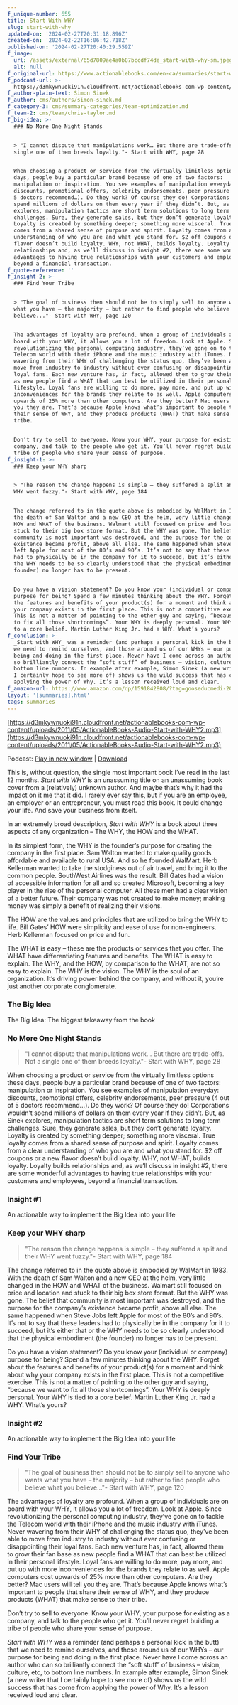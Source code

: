 ```yaml
---
f_unique-number: 655
title: Start With WHY
slug: start-with-why
updated-on: '2024-02-27T20:31:18.896Z'
created-on: '2024-02-22T16:06:42.718Z'
published-on: '2024-02-27T20:40:29.559Z'
f_image:
  url: /assets/external/65d7809ae4a0b87bccdf74de_start-with-why-sm.jpeg
  alt: null
f_original-url: https://www.actionablebooks.com/en-ca/summaries/start-with-why/
f_podcast-url: >-
  https://d3mkywnuoki91n.cloudfront.net/actionablebooks-com-wp-content/uploads/2011/05/ActionableBooks-Audio-Start-with-WHY2.mp3
f_author-plain-text: Simon Sinek
f_author: cms/authors/simon-sinek.md
f_category-3: cms/summary-categories/team-optimization.md
f_team-2: cms/team/chris-taylor.md
f_big-idea: >-
  ### No More One Night Stands


  > "I cannot dispute that manipulations work… But there are trade-offs. Not a
  single one of them breeds loyalty."- Start with WHY, page 28


  When choosing a product or service from the virtually limitless options these
  days, people buy a particular brand because of one of two factors:
  manipulation or inspiration. You see examples of manipulation everyday:
  discounts, promotional offers, celebrity endorsements, peer pressure (4 out of
  5 doctors recommend…). Do they work? Of course they do! Corporations wouldn’t
  spend millions of dollars on them every year if they didn’t. But, as Sinek
  explores, manipulation tactics are short term solutions to long term
  challenges. Sure, they generate sales, but they don’t generate loyalty.
  Loyalty is created by something deeper; something more visceral. True loyalty
  comes from a shared sense of purpose and spirit. Loyalty comes from a clear
  understanding of who you are and what you stand for. $2 off coupons or a new
  flavor doesn’t build loyalty. WHY, not WHAT, builds loyalty. Loyalty builds
  relationships and, as we’ll discuss in insight #2, there are some wonderful
  advantages to having true relationships with your customers and employees,
  beyond a financial transaction.
f_quote-reference: ''
f_insight-2: >-
  ### Find Your Tribe


  > "The goal of business then should not be to simply sell to anyone who wants
  what you have – the majority – but rather to find people who believe what you
  believe..."- Start with WHY, page 120


  The advantages of loyalty are profound. When a group of individuals are on
  board with your WHY, it allows you a lot of freedom. Look at Apple. Since
  revolutionizing the personal computing industry, they’ve gone on to tackle the
  Telecom world with their iPhone and the music industry with iTunes. Never
  wavering from their WHY of challenging the status quo, they’ve been able to
  move from industry to industry without ever confusing or disappointing their
  loyal fans. Each new venture has, in fact, allowed them to grow their fan base
  as new people find a WHAT that can best be utilized in their personal
  lifestyle. Loyal fans are willing to do more, pay more, and put up with more
  inconveniences for the brands they relate to as well. Apple computers cost
  upwards of 25% more than other computers. Are they better? Mac users will tell
  you they are. That’s because Apple knows what’s important to people that share
  their sense of WHY, and they produce products (WHAT) that make sense to their
  tribe.


  Don’t try to sell to everyone. Know your WHY, your purpose for existing as a
  company, and talk to the people who get it. You’ll never regret building a
  tribe of people who share your sense of purpose.
f_insight-1: >-
  ### Keep your WHY sharp


  > "The reason the change happens is simple – they suffered a split and their
  WHY went fuzzy."- Start with WHY, page 184


  The change referred to in the quote above is embodied by WalMart in 1983. With
  the death of Sam Walton and a new CEO at the helm, very little changed in the
  HOW and WHAT of the business. Walmart still focused on price and location and
  stuck to their big box store format. But the WHY was gone. The belief that
  community is most important was destroyed, and the purpose for the company’s
  existence became profit, above all else. The same happened when Steve Jobs
  left Apple for most of the 80’s and 90’s. It’s not to say that these leaders
  had to physically be in the company for it to succeed, but it’s either that or
  the WHY needs to be so clearly understood that the physical embodiment (the
  founder) no longer has to be present.


  Do you have a vision statement? Do you know your (individual or company)
  purpose for being? Spend a few minutes thinking about the WHY. Forget about
  the features and benefits of your product(s) for a moment and think about why
  your company exists in the first place. This is not a competitive exercise.
  This is not a matter of pointing to the other guy and saying, “because we want
  to fix all those shortcomings”. Your WHY is deeply personal. Your WHY is tied
  to a core belief. Martin Luther King Jr. had a WHY. What’s yours?
f_conclusion: >-
  _Start with WHY_ was a reminder (and perhaps a personal kick in the butt) that
  we need to remind ourselves, and those around us of our WHYs – our purpose for
  being and doing in the first place. Never have I come across an author who can
  so brilliantly connect the “soft stuff” of business – vision, culture, etc, to
  bottom line numbers. In example after example, Simon Sinek (a new writer that
  I certainly hope to see more of) shows us the wild success that has come from
  applying the power of Why. It’s a lesson received loud and clear.
f_amazon-url: https://www.amazon.com/dp/1591842808/?tag=gooseducmedi-20
layout: '[summaries].html'
tags: summaries
---
```


[https://d3mkywnuoki91n.cloudfront.net/actionablebooks-com-wp-content/uploads/2011/05/ActionableBooks-Audio-Start-with-WHY2.mp3](https://d3mkywnuoki91n.cloudfront.net/actionablebooks-com-wp-content/uploads/2011/05/ActionableBooks-Audio-Start-with-WHY2.mp3)

Podcast: [Play in new window](https://d3mkywnuoki91n.cloudfront.net/actionablebooks-com-wp-content/uploads/2011/05/ActionableBooks-Audio-Start-with-WHY2.mp3) | [Download](https://d3mkywnuoki91n.cloudfront.net/actionablebooks-com-wp-content/uploads/2011/05/ActionableBooks-Audio-Start-with-WHY2.mp3)

This is, without question, the single most important book I’ve read in the last 12 months. _Start with WHY_ is an unassuming title on an unassuming book cover from a (relatively) unknown author. And maybe that’s why it had the impact on it me that it did. I rarely ever say this, but if you are an employee, an employer or an entrepreneur, you must read this book. It could change your life. And save your business from itself.

In an extremely broad description, _Start with WHY_ is a book about three aspects of any organization – The WHY, the HOW and the WHAT.

In its simplest form, the WHY is the founder’s purpose for creating the company in the first place. Sam Walton wanted to make quality goods affordable and available to rural USA. And so he founded WalMart. Herb Kellerman wanted to take the stodginess out of air travel, and bring it to the common people. SouthWest Airlines was the result. Bill Gates had a vision of accessible information for all and so created Microsoft, becoming a key player in the rise of the personal computer. All these men had a clear vision of a better future. Their company was not created to make money; making money was simply a benefit of realizing their visions.

The HOW are the values and principles that are utilized to bring the WHY to life. Bill Gates’ HOW were simplicity and ease of use for non-engineers. Herb Kellerman focused on price and fun.

The WHAT is easy – these are the products or services that you offer. The WHAT have differentiating features and benefits. The WHAT is easy to explain. The WHY, and the HOW, by comparison to the WHAT, are not so easy to explain. The WHY is the vision. The WHY is the soul of an organization. It’s driving power behind the company, and without it, you’re just another corporate conglomerate.

### The Big Idea

The Big Idea: The biggest takeaway from the book

### No More One Night Stands

> "I cannot dispute that manipulations work… But there are trade-offs. Not a single one of them breeds loyalty."- Start with WHY, page 28

When choosing a product or service from the virtually limitless options these days, people buy a particular brand because of one of two factors: manipulation or inspiration. You see examples of manipulation everyday: discounts, promotional offers, celebrity endorsements, peer pressure (4 out of 5 doctors recommend…). Do they work? Of course they do! Corporations wouldn’t spend millions of dollars on them every year if they didn’t. But, as Sinek explores, manipulation tactics are short term solutions to long term challenges. Sure, they generate sales, but they don’t generate loyalty. Loyalty is created by something deeper; something more visceral. True loyalty comes from a shared sense of purpose and spirit. Loyalty comes from a clear understanding of who you are and what you stand for. $2 off coupons or a new flavor doesn’t build loyalty. WHY, not WHAT, builds loyalty. Loyalty builds relationships and, as we’ll discuss in insight #2, there are some wonderful advantages to having true relationships with your customers and employees, beyond a financial transaction.

### Insight #1

An actionable way to implement the Big Idea into your life

### Keep your WHY sharp

> "The reason the change happens is simple – they suffered a split and their WHY went fuzzy."- Start with WHY, page 184

The change referred to in the quote above is embodied by WalMart in 1983. With the death of Sam Walton and a new CEO at the helm, very little changed in the HOW and WHAT of the business. Walmart still focused on price and location and stuck to their big box store format. But the WHY was gone. The belief that community is most important was destroyed, and the purpose for the company’s existence became profit, above all else. The same happened when Steve Jobs left Apple for most of the 80’s and 90’s. It’s not to say that these leaders had to physically be in the company for it to succeed, but it’s either that or the WHY needs to be so clearly understood that the physical embodiment (the founder) no longer has to be present.

Do you have a vision statement? Do you know your (individual or company) purpose for being? Spend a few minutes thinking about the WHY. Forget about the features and benefits of your product(s) for a moment and think about why your company exists in the first place. This is not a competitive exercise. This is not a matter of pointing to the other guy and saying, “because we want to fix all those shortcomings”. Your WHY is deeply personal. Your WHY is tied to a core belief. Martin Luther King Jr. had a WHY. What’s yours?

### Insight #2

An actionable way to implement the Big Idea into your life

### Find Your Tribe

> "The goal of business then should not be to simply sell to anyone who wants what you have – the majority – but rather to find people who believe what you believe..."- Start with WHY, page 120

The advantages of loyalty are profound. When a group of individuals are on board with your WHY, it allows you a lot of freedom. Look at Apple. Since revolutionizing the personal computing industry, they’ve gone on to tackle the Telecom world with their iPhone and the music industry with iTunes. Never wavering from their WHY of challenging the status quo, they’ve been able to move from industry to industry without ever confusing or disappointing their loyal fans. Each new venture has, in fact, allowed them to grow their fan base as new people find a WHAT that can best be utilized in their personal lifestyle. Loyal fans are willing to do more, pay more, and put up with more inconveniences for the brands they relate to as well. Apple computers cost upwards of 25% more than other computers. Are they better? Mac users will tell you they are. That’s because Apple knows what’s important to people that share their sense of WHY, and they produce products (WHAT) that make sense to their tribe.

Don’t try to sell to everyone. Know your WHY, your purpose for existing as a company, and talk to the people who get it. You’ll never regret building a tribe of people who share your sense of purpose.

_Start with WHY_ was a reminder (and perhaps a personal kick in the butt) that we need to remind ourselves, and those around us of our WHYs – our purpose for being and doing in the first place. Never have I come across an author who can so brilliantly connect the “soft stuff” of business – vision, culture, etc, to bottom line numbers. In example after example, Simon Sinek (a new writer that I certainly hope to see more of) shows us the wild success that has come from applying the power of Why. It’s a lesson received loud and clear.
